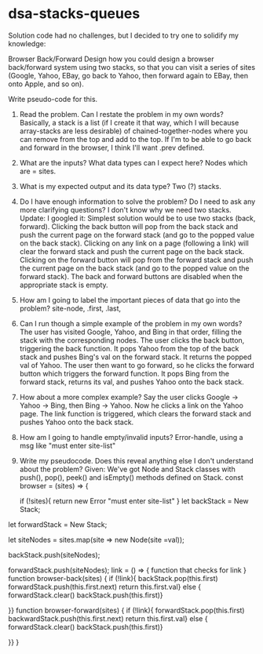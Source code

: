 # dsa-stacks-queues
Solution code had no challenges, but 
I decided to try one to solidify my knowledge:

Browser Back/Forward
Design how you could design a browser back/forward system using two stacks, so that you can visit a series of sites (Google, Yahoo, EBay, go back to Yahoo, then forward again to EBay, then onto Apple, and so on).

Write pseudo-code for this.


1. Read the problem. Can I restate the problem in my own words?
Basically, a stack is a list (if I create it that way, which I will because array-stacks are less desirable) of chained-together-nodes where you can remove from the top and add to the top. If I'm to be able to go back and forward in the browser, I think I'll want .prev defined. 

2. What are the inputs? What data types can I expect here?
Nodes which are  = sites. 

3. What is my expected output and its data type?
Two (?) stacks. 

4. Do I have enough information to solve the problem? Do I need to ask any more clarifying questions?
I don't know why we need two stacks. Update: I googled it: 
Simplest solution would be to use two stacks (back, forward).
Clicking the back button will pop from the back stack and push the current page on the forward stack (and go to the popped value on the back stack).
Clicking on any link on a page (following a link) will clear the forward stack and push the current page on the back stack.
Clicking on the forward button will pop from the forward stack and push the current page on the back stack (and go to the popped value on the forward stack).
The back and forward buttons are disabled when the appropriate stack is empty.

5. How am I going to label the important pieces of data that go into the problem?
site-node, .first, .last, 

6. Can I run though a simple example of the problem in my own words?
The user has visited Google, Yahoo, and Bing in that order, filling the stack with the corresponding nodes. The user clicks the back button, triggering the back function. It pops Yahoo from the top of the back stack and pushes Bing's val on the forward stack. It returns the popped val of Yahoo.
 The user then want to go forward, so he clicks the forward button which triggers the forward function. It pops Bing from the forward stack, returns its val, and pushes Yahoo onto the back stack. 

7. How about a more complex example?
Say the user clicks Google -> Yahoo -> Bing, then Bing -> Yahoo. Now he clicks a link on the Yahoo page. The link function is triggered, which clears the forward stack and pushes Yahoo onto the back stack. 

8. How am I going to handle empty/invalid inputs?
Error-handle, using a msg like "must enter site-list"

9. Write my pseudocode. Does this reveal anything else I don't understand about the problem?
Given: We've got Node and Stack classes with push(), pop(), peek() and isEmpty() methods defined on Stack. 
const browser = (sites) =>
{ 

    if (!sites){
        return new Error "must enter site-list"
    }
let backStack = New Stack;

let forwardStack = New Stack;

let siteNodes = sites.map(site => new Node(site =val));

backStack.push(siteNodes); 

forwardStack.push(siteNodes);
link = () => {
    function that checks for link
}
function browser-back(sites) {
if (!link){
backStack.pop(this.first)
forwardStack.push(this.first.next)
return this.first.val}
else {
    forwardStack.clear()
    backStack.push(this.first)}

}}
function browser-forward(sites) {
if (!link){
forwardStack.pop(this.first)
backwardStack.push(this.first.next)
return this.first.val}
else {
    forwardStack.clear()
    backStack.push(this.first)}

}}
}
